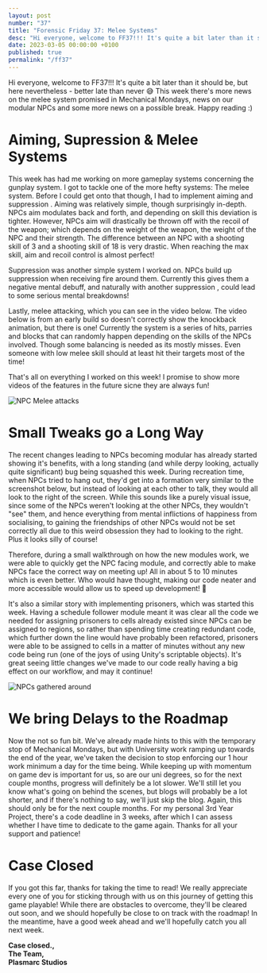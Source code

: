 ```yaml
---
layout: post
number: "37"
title: "Forensic Friday 37: Melee Systems"
desc: "Hi everyone, welcome to FF37!!! It's quite a bit later than it should be, but here nevertheless - better late than never 😅 This week there's more news on the melee system promised in Mechanical Mondays, news on our modular NPCs and some more news on a possible break. Happy reading :)"
date: 2023-03-05 00:00:00 +0100
published: true
permalink: "/ff37"
---
```


Hi everyone, welcome to FF37!!! It's quite a bit later than it should be, but here nevertheless - better late than never 😅 This week there's more news on the melee system promised in Mechanical Mondays, news on our modular NPCs and some more news on a possible break. Happy reading :)

# Aiming, Supression & Melee Systems
This week has had me working on more gameplay systems concerning the gunplay system. I got to tackle one of the more hefty systems: The melee system. Before I could get onto that though, I had to implement aiming and suppression . Aiming was relatively simple, though surprisingly in-depth. NPCs aim modulates back and forth, and depending on skill this deviation is tighter. However, NPCs aim will drastically be thrown off with the recoil of the weapon; which depends on the weight of the weapon, the weight of the NPC and their strength. The difference between an NPC with a shooting skill of 3 and a shooting skill of 18 is very drastic. When reaching the max skill, aim and recoil control is almost perfect!

Suppression was another simple system I worked on. NPCs build up suppression when receiving fire around them. Currently this gives them a negative mental debuff, and naturally with another suppression , could lead to some serious mental breakdowns!

Lastly, melee attacking, which you can see in the video below. The video below is from an early build so doesn't correctly show the knockback animation, but there is one! Currently the system is a series of hits, parries and blocks that can randomly happen depending on the skills of the NPCs involved. Though some balancing is needed as its mostly misses. Even someone with low melee skill should at least hit their targets most of the time!

That's all on everything I worked on this week! I promise to show more videos of the features in the future sicne they are always fun!

![NPC Melee attacks](./forensic-friday-media/ff37/melee.gif)

# Small Tweaks go a Long Way
The recent changes leading to NPCs becoming modular has already started showing it's benefits, with a long standing (and while derpy looking, actually quite significant) bug being squashed this week. During recreation time, when NPCs tried to hang out, they'd get into a formation very similar to the screenshot below, but instead of looking at each other to talk, they would all look to the right of the screen. While this sounds like a purely visual issue, since some of the NPCs weren't looking at the other NPCs, they wouldn't "see" them, and hence everything from mental inflictions of happiness from socialising, to gaining the friendships of other NPCs would not be set correctly all due to this weird obsession they had to looking to the right. Plus it looks silly of course!

Therefore, during a small walkthrough on how the new modules work, we were able to quickly get the NPC facing module, and correctly able to make NPCs face the correct way on meeting up! All in about 5 to 10 minutes which is even better. Who would have thought, making our code neater and more accessible would allow us to speed up development! 🤪 

It's also a similar story with implementing prisoners, which was started this week. Having a schedule follower module meant it was clear all the code we needed for assigning prisoners to cells already existed since NPCs can be assigned to regions, so rather than spending time creating redundant code, which further down the line would have probably been refactored, prisoners were able to be assigned to cells in a matter of minutes without any new code being run (one of the joys of using Unity's scriptable objects). It's great seeing little changes we've made to our code really having a big effect on our workflow, and may it continue!

![NPCs gathered around](./forensic-friday-media/ff37/img1.png)

# We bring Delays to the Roadmap
Now the not so fun bit. We've already made hints to this with the temporary stop of Mechanical Mondays, but with University work ramping up towards the end of the year, we've taken the decision to stop enforcing our 1 hour work minimum a day for the time being. While keeping up with momentum on game dev is important for us, so are our uni degrees, so for the next couple months, progress will definitely be a lot slower. We'll still let you know what's going on behind the scenes, but blogs will probably be a lot shorter, and if there's nothing to say, we'll just skip the blog. Again, this should only be for the next couple months. For my personal 3rd Year Project, there's a code deadline in 3 weeks, after which I can assess whether I have time to dedicate to the game again. Thanks for all your support and patience!

# Case Closed
If you got this far, thanks for taking the time to read! We really appreciate every one of you for sticking through with us on this journey of getting this game playable! While there are obstacles to overcome, they'll be cleared out soon, and we should hopefully be close to on track with the roadmap! In the meantime, have a good week ahead and we'll hopefully catch you all next week. 

**Case closed.,**\
**The Team,**\
**Plasmarc Studios**
